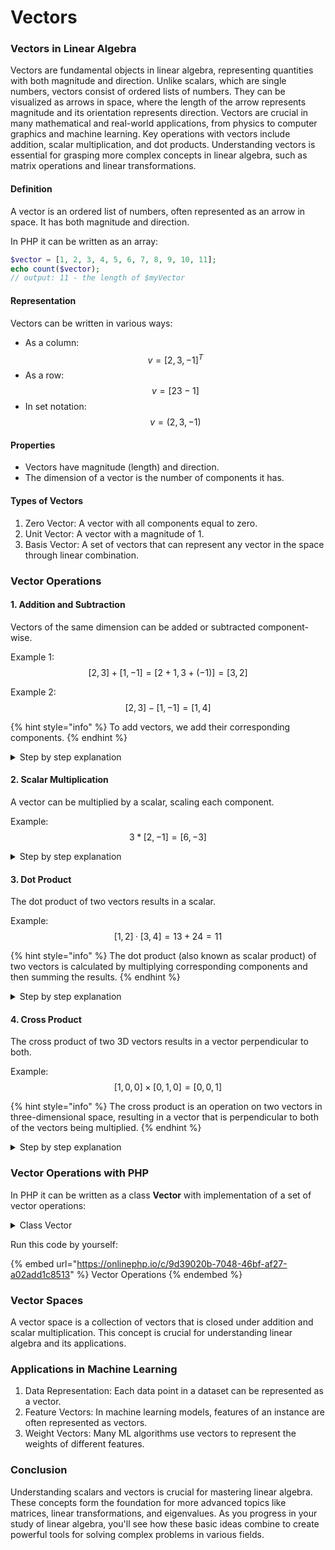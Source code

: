 # Vectors

### Vectors in Linear Algebra

Vectors are fundamental objects in linear algebra, representing quantities with both magnitude and direction. Unlike scalars, which are single numbers, vectors consist of ordered lists of numbers. They can be visualized as arrows in space, where the length of the arrow represents magnitude and its orientation represents direction. Vectors are crucial in many mathematical and real-world applications, from physics to computer graphics and machine learning. Key operations with vectors include addition, scalar multiplication, and dot products. Understanding vectors is essential for grasping more complex concepts in linear algebra, such as matrix operations and linear transformations.

#### Definition

A vector is an ordered list of numbers, often represented as an arrow in space. It has both magnitude and direction.

In PHP  it can be written as an array:

```php
$vector = [1, 2, 3, 4, 5, 6, 7, 8, 9, 10, 11];
echo count($vector);   
// output: 11 - the length of $myVector
```

#### Representation

Vectors can be written in various ways:

* As a column: $$v = [2, 3, -1]^T$$
* As a row: $$v = [2 3 -1]$$
* In set notation: $$v = (2, 3, -1)$$

#### Properties

* Vectors have magnitude (length) and direction.
* The dimension of a vector is the number of components it has.

#### Types of Vectors

1. Zero Vector: A vector with all components equal to zero.
2. Unit Vector: A vector with a magnitude of 1.
3. Basis Vector: A set of vectors that can represent any vector in the space through linear combination.

### Vector Operations

#### 1. Addition and Subtraction

Vectors of the same dimension can be added or subtracted component-wise.

Example 1: $$[2, 3] + [1, -1] = [2+1, 3+(-1)] = [3, 2]$$

Example 2: $$[2, 3] - [1, -1] = [1, 4]$$

{% hint style="info" %}
To add vectors, we add their corresponding components.&#x20;
{% endhint %}

<details>

<summary>Step by step explanation</summary>

1. Align the vectors: \[2, 3] \[1, -1]
2. Add the first components: 2 + 1 = 3
3. Add the second components: 3 + (-1) = 2
4. Combine the results: \[3, 2]

Therefore, \[2, 3] + \[1, -1] = \[3, 2]

This result means that when we add these two vectors, we get a new vector with the first component 3 and the second component 2.

</details>

#### 2. Scalar Multiplication

A vector can be multiplied by a scalar, scaling each component.

Example: $$3 * [2, -1] = [6, -3]$$   &#x20;

<details>

<summary>Step by step explanation</summary>

1. Identify the components:
   * Scalar: 3
   * Vector: \[2, -1]
2.  Multiply the scalar by each component of the vector: First component:

    * 3 \* 2 = 6

    Second component:

    * 3 \* (-1) = -3
3. Construct the resulting vector: \[6, -3]

Therefore, 3 \* \[2, -1] = \[6, -3]

The resulting vector \[6, -3] is in the same direction as the original vector \[2, -1], but its magnitude has been tripled.

</details>

#### 3. Dot Product

The dot product of two vectors results in a scalar.

Example: $$[1, 2] · [3, 4] = 13 + 24 = 11$$&#x20;

{% hint style="info" %}
The dot product (also known as scalar product) of two vectors is calculated by multiplying corresponding components and then summing the results.
{% endhint %}

<details>

<summary>Step by step explanation</summary>

1. Identify the vectors:
   * Vector 1: \[1, 2]
   * Vector 2: \[3, 4]
2. Multiply corresponding components:
   * First components: 1 \* 3 = 3
   * Second components: 2 \* 4 = 8
3. Sum the results: 3 + 8 = 11
4. The final result: \[1, 2] · \[3, 4] = 11

Here's a more detailed breakdown:

1. (1 \* 3) = 3
2. (2 \* 4) = 8
3. 3 + 8 = 11

Key points about the dot product:

* The result is a scalar (a single number), not a vector.
* The dot product is commutative: \[1, 2] · \[3, 4] = \[3, 4] · \[1, 2]
* It's used to calculate the angle between vectors and in many other applications in physics and mathematics.

Geometrically, the dot product is related to the angle between the vectors and their magnitudes. A positive dot product indicates an acute angle, while a negative dot product indicates an obtuse angle.

</details>

#### 4. Cross Product

The cross product of two 3D vectors results in a vector perpendicular to both.

Example: $$[1, 0, 0] × [0, 1, 0] = [0, 0, 1]$$

{% hint style="info" %}
The cross product is an operation on two vectors in three-dimensional space, resulting in a vector that is perpendicular to both of the vectors being multiplied.
{% endhint %}

<details>

<summary>Step by step explanation</summary>

1. Identify the vectors:
   * Vector a = \[1, 0, 0] (this is the unit vector in the x-direction, often denoted as i)
   * Vector b = \[0, 1, 0] (this is the unit vector in the y-direction, often denoted as j)
2. Recall the cross product formula for 3D vectors: \
   For a = \[a1, a2, a3] and b = \[b1, b2, b3], a × b = \[a2b3 - a3b2, a3b1 - a1b3, a1b2 - a2b1]
3. Let's calculate each component:
   * First component: a2b3 - a3b2 = (0 \* 0) - (0 \* 1) = 0 - 0 = 0
   * Second component: a3b1 - a1b3 = (0 \* 0) - (1 \* 0) = 0 - 0 = 0
   * Third component: a1b2 - a2b1 = (1 \* 1) - (0 \* 0) = 1 - 0 = 1
4. Combining the results: \[1, 0, 0] × \[0, 1, 0] = \[0, 0, 1]

Therefore, the cross product \[1, 0, 0] × \[0, 1, 0] = \[0, 0, 1]

Key points:

* The resulting vector \[0, 0, 1] is perpendicular to both input vectors.
* This result is actually the unit vector in the z-direction (often denoted as k).
* The magnitude of the cross product is equal to the area of the parallelogram formed by the two vectors.
* The cross product is anti-commutative: a × b = -(b × a)

Geometrically, this result makes sense because:

* \[1, 0, 0] points in the positive x-direction
* \[0, 1, 0] points in the positive y-direction
* Their cross product \[0, 0, 1] points in the positive z-direction, which is perpendicular to both x and y directions.

</details>

### Vector Operations with PHP

In PHP  it can be written as a class **Vector** with implementation of a set of vector operations:

<details>

<summary>Class Vector</summary>

```php
<?php

class Vector {
    private $components;

    public function __construct(array $components) {
        $this->components = $components;
    }

    public function add(Vector $other): Vector {
        if (count($this->components) !== count($other->components)) {
            throw new Exception("Vectors must have the same dimension for addition.");
        }

        $result = array_map(function($a, $b) {
            return $a + $b;
        }, $this->components, $other->components);

        return new Vector($result);
    }

    public function subtract(Vector $other): Vector {
        if (count($this->components) !== count($other->components)) {
            throw new Exception("Vectors must have the same dimension for subtraction.");
        }

        $result = array_map(function($a, $b) {
            return $a - $b;
        }, $this->components, $other->components);

        return new Vector($result);
    }

    public function scalarMultiply($scalar): Vector {
        $result = array_map(function($a) use ($scalar) {
            return $a * $scalar;
        }, $this->components);

        return new Vector($result);
    }

    public function dotProduct(Vector $other): float {
        if (count($this->components) !== count($other->components)) {
            throw new Exception("Vectors must have the same dimension for dot product.");
        }

        return array_sum(array_map(function($a, $b) {
            return $a * $b;
        }, $this->components, $other->components));
    }

    public function crossProduct(Vector $other): Vector {
        if (count($this->components) !== 3 || count($other->components) !== 3) {
            throw new Exception("Cross product is only defined for 3D vectors.");
        }

        $result = [
            $this->components[1] * $other->components[2] - $this->components[2] * $other->components[1],
            $this->components[2] * $other->components[0] - $this->components[0] * $other->components[2],
            $this->components[0] * $other->components[1] - $this->components[1] * $other->components[0]
        ];

        return new Vector($result);
    }

    public function __toString(): string {
        return '[' . implode(', ', $this->components) . ']';
    }
}

// Example usage
$v1 = new Vector([2, 3]);
$v2 = new Vector([1, -1]);

// Addition and Subtraction (from previous example)
$sum = $v1->add($v2);
echo "Addition: $v1 + $v2 = $sum\n";

$difference = $v1->subtract($v2);
echo "Subtraction: $v1 - $v2 = $difference\n";

// Scalar Multiplication
$scalar = 3;
$v3 = new Vector([2, -1]);
$scalarProduct = $v3->scalarMultiply($scalar);
echo "Scalar Multiplication: $scalar * $v3 = $scalarProduct\n";

// Dot Product
$v4 = new Vector([1, 2]);
$v5 = new Vector([3, 4]);
$dotProduct = $v4->dotProduct($v5);
echo "Dot Product: $v4 · $v5 = $dotProduct\n";

// Cross Product
$v6 = new Vector([1, 0, 0]);
$v7 = new Vector([0, 1, 0]);
$crossProduct = $v6->crossProduct($v7);
echo "Cross Product: $v6 × $v7 = $crossProduct\n";
```

</details>

Run this code by yourself:

{% embed url="https://onlinephp.io/c/9d39020b-7048-46bf-af27-a02add1c8513" %}
Vector Operations
{% endembed %}

### Vector Spaces

A vector space is a collection of vectors that is closed under addition and scalar multiplication. This concept is crucial for understanding linear algebra and its applications.

### Applications in Machine Learning

1. Data Representation: Each data point in a dataset can be represented as a vector.
2. Feature Vectors: In machine learning models, features of an instance are often represented as vectors.
3. Weight Vectors: Many ML algorithms use vectors to represent the weights of different features.

### Conclusion

Understanding scalars and vectors is crucial for mastering linear algebra. These concepts form the foundation for more advanced topics like matrices, linear transformations, and eigenvalues. As you progress in your study of linear algebra, you'll see how these basic ideas combine to create powerful tools for solving complex problems in various fields.

